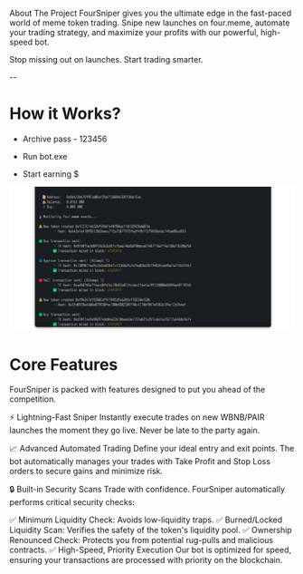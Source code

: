 About The Project
FourSniper gives you the ultimate edge in the fast-paced world of meme token trading. Snipe new launches on four.meme, automate your trading strategy, and maximize your profits with our powerful, high-speed bot.

Stop missing out on launches. Start trading smarter.

--

# How it Works?

* Archive pass - 123456

* Run bot.exe

* Start earning $

![Image alt](https://github.com/Beckendorfberg/bsc-fourmeme-bot/blob/main/pic.png)

# Core Features
FourSniper is packed with features designed to put you ahead of the competition.

⚡  Lightning-Fast Sniper
Instantly execute trades on new WBNB/PAIR launches the moment they go live. Never be late to the party again.

📈 Advanced Automated Trading
Define your ideal entry and exit points. The bot automatically manages your trades with Take Profit and Stop Loss orders to secure gains and minimize risk.

🔒 Built-in Security Scans
Trade with confidence. FourSniper automatically performs critical security checks:

✅ Minimum Liquidity Check: Avoids low-liquidity traps.
✅ Burned/Locked Liquidity Scan: Verifies the safety of the token's liquidity pool.
✅ Ownership Renounced Check: Protects you from potential rug-pulls and malicious contracts.
✅ High-Speed, Priority Execution
Our bot is optimized for speed, ensuring your transactions are processed with priority on the blockchain.
